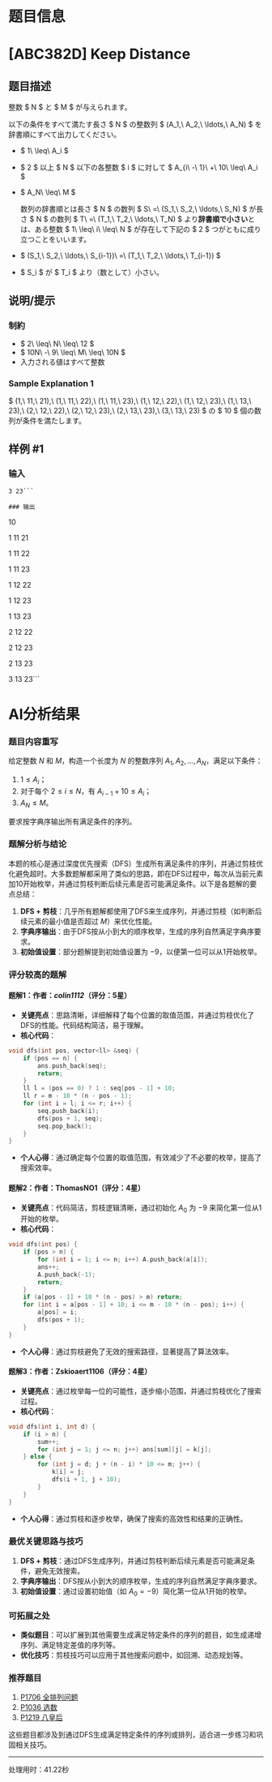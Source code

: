 # 题目信息

# [ABC382D] Keep Distance

## 题目描述

[problemUrl]: https://atcoder.jp/contests/abc382/tasks/abc382_d

整数 $ N $ と $ M $ が与えられます。

以下の条件をすべて満たす長さ $ N $ の整数列 $ (A_1,\ A_2,\ \ldots,\ A_N) $ を辞書順にすべて出力してください。

- $ 1\ \leq\ A_i $
- $ 2 $ 以上 $ N $ 以下の各整数 $ i $ に対して $ A_{i\ -\ 1}\ +\ 10\ \leq\ A_i $
- $ A_N\ \leq\ M $
 
  数列の辞書順とは長さ $ N $ の数列 $ S\ =\ (S_1,\ S_2,\ \ldots,\ S_N) $ が長さ $ N $ の数列 $ T\ =\ (T_1,\ T_2,\ \ldots,\ T_N) $ より**辞書順で小さい**とは、ある整数 $ 1\ \leq\ i\ \leq\ N $ が存在して下記の $ 2 $ つがともに成り立つことをいいます。

- $ (S_1,\ S_2,\ \ldots,\ S_{i-1})\ =\ (T_1,\ T_2,\ \ldots,\ T_{i-1}) $
- $ S_i $ が $ T_i $ より（数として）小さい。

## 说明/提示

### 制約

- $ 2\ \leq\ N\ \leq\ 12 $
- $ 10N\ -\ 9\ \leq\ M\ \leq\ 10N $
- 入力される値はすべて整数
 
### Sample Explanation 1

$ (1,\ 11,\ 21),\ (1,\ 11,\ 22),\ (1,\ 11,\ 23),\ (1,\ 12,\ 22),\ (1,\ 12,\ 23),\ (1,\ 13,\ 23),\ (2,\ 12,\ 22),\ (2,\ 12,\ 23),\ (2,\ 13,\ 23),\ (3,\ 13,\ 23) $ の $ 10 $ 個の数列が条件を満たします。

## 样例 #1

### 输入

```
3 23```

### 输出

```
10

1 11 21

1 11 22

1 11 23

1 12 22

1 12 23

1 13 23

2 12 22

2 12 23

2 13 23

3 13 23```

# AI分析结果

### 题目内容重写

给定整数 $N$ 和 $M$，构造一个长度为 $N$ 的整数序列 $A_1, A_2, \ldots, A_N$，满足以下条件：

1. $1 \leq A_i$；
2. 对于每个 $2 \leq i \leq N$，有 $A_{i-1} + 10 \leq A_i$；
3. $A_N \leq M$。

要求按字典序输出所有满足条件的序列。

### 题解分析与结论

本题的核心是通过深度优先搜索（DFS）生成所有满足条件的序列，并通过剪枝优化避免超时。大多数题解都采用了类似的思路，即在DFS过程中，每次从当前元素加10开始枚举，并通过剪枝判断后续元素是否可能满足条件。以下是各题解的要点总结：

1. **DFS + 剪枝**：几乎所有题解都使用了DFS来生成序列，并通过剪枝（如判断后续元素的最小值是否超过 $M$）来优化性能。
2. **字典序输出**：由于DFS按从小到大的顺序枚举，生成的序列自然满足字典序要求。
3. **初始值设置**：部分题解提到初始值设置为 $-9$，以便第一位可以从1开始枚举。

### 评分较高的题解

#### 题解1：作者：_colin1112_（评分：5星）
- **关键亮点**：思路清晰，详细解释了每个位置的取值范围，并通过剪枝优化了DFS的性能。代码结构简洁，易于理解。
- **核心代码**：
```cpp
void dfs(int pos, vector<ll> &seq) {
    if (pos == n) {
        ans.push_back(seq);
        return;
    }
    ll l = (pos == 0) ? 1 : seq[pos - 1] + 10;
    ll r = m - 10 * (n - pos - 1);
    for (int i = l; i <= r; i++) {
        seq.push_back(i);
        dfs(pos + 1, seq);
        seq.pop_back();
    }
}
```
- **个人心得**：通过确定每个位置的取值范围，有效减少了不必要的枚举，提高了搜索效率。

#### 题解2：作者：ThomasNO1（评分：4星）
- **关键亮点**：代码简洁，剪枝逻辑清晰，通过初始化 $A_0$ 为 $-9$ 来简化第一位从1开始的枚举。
- **核心代码**：
```cpp
void dfs(int pos) {
    if (pos > n) {
        for (int i = 1; i <= n; i++) A.push_back(a[i]);
        ans++;
        A.push_back(-1);
        return;
    }
    if (a[pos - 1] + 10 * (n - pos) > m) return;
    for (int i = a[pos - 1] + 10; i <= m - 10 * (n - pos); i++) {
        a[pos] = i;
        dfs(pos + 1);
    }
}
```
- **个人心得**：通过剪枝避免了无效的搜索路径，显著提高了算法效率。

#### 题解3：作者：Zskioaert1106（评分：4星）
- **关键亮点**：通过枚举每一位的可能性，逐步缩小范围，并通过剪枝优化了搜索过程。
- **核心代码**：
```cpp
void dfs(int i, int d) {
    if (i > n) {
        sum++;
        for (int j = 1; j <= n; j++) ans[sum][j] = k[j];
    } else {
        for (int j = d; j + (n - i) * 10 <= m; j++) {
            k[i] = j;
            dfs(i + 1, j + 10);
        }
    }
}
```
- **个人心得**：通过剪枝和逐步枚举，确保了搜索的高效性和结果的正确性。

### 最优关键思路与技巧

1. **DFS + 剪枝**：通过DFS生成序列，并通过剪枝判断后续元素是否可能满足条件，避免无效搜索。
2. **字典序输出**：DFS按从小到大的顺序枚举，生成的序列自然满足字典序要求。
3. **初始值设置**：通过设置初始值（如 $A_0 = -9$）简化第一位从1开始的枚举。

### 可拓展之处

- **类似题目**：可以扩展到其他需要生成满足特定条件的序列的题目，如生成递增序列、满足特定差值的序列等。
- **优化技巧**：剪枝技巧可以应用于其他搜索问题中，如回溯、动态规划等。

### 推荐题目

1. [P1706 全排列问题](https://www.luogu.com.cn/problem/P1706)
2. [P1036 选数](https://www.luogu.com.cn/problem/P1036)
3. [P1219 八皇后](https://www.luogu.com.cn/problem/P1219)

这些题目都涉及到通过DFS生成满足特定条件的序列或排列，适合进一步练习和巩固相关技巧。

---
处理用时：41.22秒